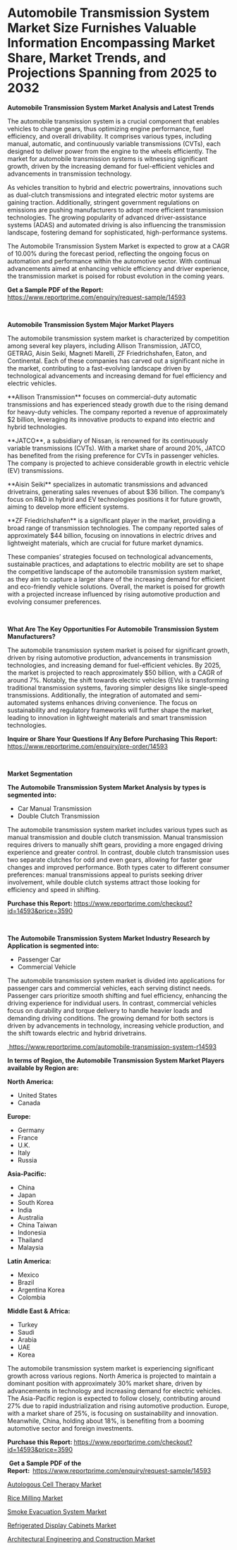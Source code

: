 <p><h1>Automobile Transmission System Market Size Furnishes Valuable Information Encompassing Market Share, Market Trends, and Projections Spanning from 2025 to 2032</h1></p><p><strong>Automobile Transmission System Market Analysis and Latest Trends</strong></p>
<p><p>The automobile transmission system is a crucial component that enables vehicles to change gears, thus optimizing engine performance, fuel efficiency, and overall drivability. It comprises various types, including manual, automatic, and continuously variable transmissions (CVTs), each designed to deliver power from the engine to the wheels efficiently. The market for automobile transmission systems is witnessing significant growth, driven by the increasing demand for fuel-efficient vehicles and advancements in transmission technology.</p><p>As vehicles transition to hybrid and electric powertrains, innovations such as dual-clutch transmissions and integrated electric motor systems are gaining traction. Additionally, stringent government regulations on emissions are pushing manufacturers to adopt more efficient transmission technologies. The growing popularity of advanced driver-assistance systems (ADAS) and automated driving is also influencing the transmission landscape, fostering demand for sophisticated, high-performance systems.</p><p>The Automobile Transmission System Market is expected to grow at a CAGR of 10.00% during the forecast period, reflecting the ongoing focus on automation and performance within the automotive sector. With continual advancements aimed at enhancing vehicle efficiency and driver experience, the transmission market is poised for robust evolution in the coming years.</p></p>
<p><strong>Get a Sample PDF of the Report:&nbsp;</strong> <a href="https://www.reportprime.com/enquiry/request-sample/14593?utm_campaign=2176&utm_medium=2&utm_source=Github&utm_content=ia&utm_term=20032025&utm_id=automobile-transmission-system">https://www.reportprime.com/enquiry/request-sample/14593</a></p>
<p>&nbsp;</p>
<p><strong>Automobile Transmission System Major Market Players</strong></p>
<p><p>The automobile transmission system market is characterized by competition among several key players, including Allison Transmission, JATCO, GETRAG, Aisin Seiki, Magneti Marelli, ZF Friedrichshafen, Eaton, and Continental. Each of these companies has carved out a significant niche in the market, contributing to a fast-evolving landscape driven by technological advancements and increasing demand for fuel efficiency and electric vehicles.</p><p>**Allison Transmission** focuses on commercial-duty automatic transmissions and has experienced steady growth due to the rising demand for heavy-duty vehicles. The company reported a revenue of approximately $2 billion, leveraging its innovative products to expand into electric and hybrid technologies.</p><p>**JATCO**, a subsidiary of Nissan, is renowned for its continuously variable transmissions (CVTs). With a market share of around 20%, JATCO has benefited from the rising preference for CVTs in passenger vehicles. The company is projected to achieve considerable growth in electric vehicle (EV) transmissions.</p><p>**Aisin Seiki** specializes in automatic transmissions and advanced drivetrains, generating sales revenues of about $36 billion. The company’s focus on R&D in hybrid and EV technologies positions it for future growth, aiming to develop more efficient systems.</p><p>**ZF Friedrichshafen** is a significant player in the market, providing a broad range of transmission technologies. The company reported sales of approximately $44 billion, focusing on innovations in electric drives and lightweight materials, which are crucial for future market dynamics.</p><p>These companies’ strategies focused on technological advancements, sustainable practices, and adaptations to electric mobility are set to shape the competitive landscape of the automobile transmission system market, as they aim to capture a larger share of the increasing demand for efficient and eco-friendly vehicle solutions. Overall, the market is poised for growth with a projected increase influenced by rising automotive production and evolving consumer preferences.</p></p>
<p>&nbsp;</p>
<p><strong>What Are The Key Opportunities For Automobile Transmission System Manufacturers?</strong></p>
<p><p>The automobile transmission system market is poised for significant growth, driven by rising automotive production, advancements in transmission technologies, and increasing demand for fuel-efficient vehicles. By 2025, the market is projected to reach approximately $50 billion, with a CAGR of around 7%. Notably, the shift towards electric vehicles (EVs) is transforming traditional transmission systems, favoring simpler designs like single-speed transmissions. Additionally, the integration of automated and semi-automated systems enhances driving convenience. The focus on sustainability and regulatory frameworks will further shape the market, leading to innovation in lightweight materials and smart transmission technologies.</p></p>
<p><strong>Inquire or Share Your Questions If Any Before Purchasing This Report:</strong> <a href="https://www.reportprime.com/enquiry/pre-order/14593?utm_campaign=2176&utm_medium=2&utm_source=Github&utm_content=ia&utm_term=20032025&utm_id=automobile-transmission-system">https://www.reportprime.com/enquiry/pre-order/14593</a></p>
<p>&nbsp;</p>
<p><strong>Market Segmentation</strong></p>
<p><strong>The Automobile Transmission System Market Analysis by types is segmented into:</strong></p>
<p><ul><li>Car Manual Transmission</li><li>Double Clutch Transmission</li></ul></p>
<p><p>The automobile transmission system market includes various types such as manual transmission and double clutch transmission. Manual transmission requires drivers to manually shift gears, providing a more engaged driving experience and greater control. In contrast, double clutch transmission uses two separate clutches for odd and even gears, allowing for faster gear changes and improved performance. Both types cater to different consumer preferences: manual transmissions appeal to purists seeking driver involvement, while double clutch systems attract those looking for efficiency and speed in shifting.</p></p>
<p><strong>Purchase this Report:&nbsp;</strong><a href="https://www.reportprime.com/checkout?id=14593&price=3590&utm_campaign=2176&utm_medium=2&utm_source=Github&utm_content=ia&utm_term=20032025&utm_id=automobile-transmission-system">https://www.reportprime.com/checkout?id=14593&price=3590</a></p>
<p>&nbsp;</p>
<p><strong>The Automobile Transmission System Market Industry Research by Application is segmented into:</strong></p>
<p><ul><li>Passenger Car</li><li>Commercial Vehicle</li></ul></p>
<p><p>The automobile transmission system market is divided into applications for passenger cars and commercial vehicles, each serving distinct needs. Passenger cars prioritize smooth shifting and fuel efficiency, enhancing the driving experience for individual users. In contrast, commercial vehicles focus on durability and torque delivery to handle heavier loads and demanding driving conditions. The growing demand for both sectors is driven by advancements in technology, increasing vehicle production, and the shift towards electric and hybrid drivetrains.</p></p>
<p><a href="https://www.reportprime.com/automobile-transmission-system-r14593?utm_campaign=2176&utm_medium=2&utm_source=Github&utm_content=ia&utm_term=20032025&utm_id=automobile-transmission-system">&nbsp;https://www.reportprime.com/automobile-transmission-system-r14593</a></p>
<p><strong>In terms of Region, the Automobile Transmission System Market Players available by Region are:</strong></p>
<p>
    <p> <strong> North America: </strong>
        <ul>
            <li>United States</li>
            <li>Canada</li>
        </ul>
        </p> 
    <p> <strong> Europe: </strong>
        <ul>
            <li>Germany</li>
            <li>France</li>
            <li>U.K.</li>
            <li>Italy</li>
            <li>Russia</li>
        </ul>
        </p> 
    <p> <strong> Asia-Pacific: </strong>
        <ul>
            <li>China</li>
            <li>Japan</li>
            <li>South Korea</li>
            <li>India</li>
            <li>Australia</li>
            <li>China Taiwan</li>
            <li>Indonesia</li>
            <li>Thailand</li>
            <li>Malaysia</li>
        </ul>
        </p> 
    <p> <strong> Latin America: </strong>
        <ul>
            <li>Mexico</li>
            <li>Brazil</li>
            <li>Argentina Korea</li>
            <li>Colombia</li>
        </ul>
        </p> 
    <p> <strong> Middle East & Africa: </strong>
        <ul>
            <li>Turkey</li>
            <li>Saudi</li>
            <li>Arabia</li>
            <li>UAE</li>
            <li>Korea</li>
        </ul>
    </p>
    </p>
<p><p>The automobile transmission system market is experiencing significant growth across various regions. North America is projected to maintain a dominant position with approximately 30% market share, driven by advancements in technology and increasing demand for electric vehicles. The Asia-Pacific region is expected to follow closely, contributing around 27% due to rapid industrialization and rising automotive production. Europe, with a market share of 25%, is focusing on sustainability and innovation. Meanwhile, China, holding about 18%, is benefiting from a booming automotive sector and foreign investments.</p></p>
<p><strong>Purchase this Report: </strong><a href="https://www.reportprime.com/checkout?id=14593&price=3590&utm_campaign=2176&utm_medium=2&utm_source=Github&utm_content=ia&utm_term=20032025&utm_id=automobile-transmission-system">https://www.reportprime.com/checkout?id=14593&price=3590</a></p>
<p>&nbsp;<strong>Get a Sample PDF of the Report:&nbsp;&nbsp;</strong><a href="https://www.reportprime.com/enquiry/request-sample/14593?utm_campaign=2176&utm_medium=2&utm_source=Github&utm_content=ia&utm_term=20032025&utm_id=automobile-transmission-system">https://www.reportprime.com/enquiry/request-sample/14593</a></p>
<p><strong></strong></p>
<p><p><a href="https://github.com/totrisammir/Market-Research-Report-List-1/blob/main/autologous-cell-therapy-market.md?utm_campaign=2176&utm_medium=2&utm_source=Github&utm_content=ia&utm_term=20032025&utm_id=automobile-transmission-system">Autologous Cell Therapy Market</a></p><p><a href="https://www.linkedin.com/pulse/emerging-trends-rice-milling-market-detailed-overview-applications-afyqe?utm_campaign=2176&utm_medium=2&utm_source=Github&utm_content=ia&utm_term=20032025&utm_id=automobile-transmission-system">Rice Milling Market</a></p><p><a href="https://www.linkedin.com/pulse/smoke-evacuation-system-market-trends-growth-drivers-demand-supply-onrme?utm_campaign=2176&utm_medium=2&utm_source=Github&utm_content=ia&utm_term=20032025&utm_id=automobile-transmission-system">Smoke Evacuation System Market</a></p><p><a href="https://www.linkedin.com/pulse/refrigerated-display-cabinets-industry-report-revenue-forecast-market-cffxe?utm_campaign=2176&utm_medium=2&utm_source=Github&utm_content=ia&utm_term=20032025&utm_id=automobile-transmission-system">Refrigerated Display Cabinets Market</a></p><p><a href="https://github.com/latilsmickl8/Market-Research-Report-List-1/blob/main/architectural-engineering-and-construction-market.md?utm_campaign=2176&utm_medium=2&utm_source=Github&utm_content=ia&utm_term=20032025&utm_id=automobile-transmission-system">Architectural Engineering and Construction Market</a></p></p>